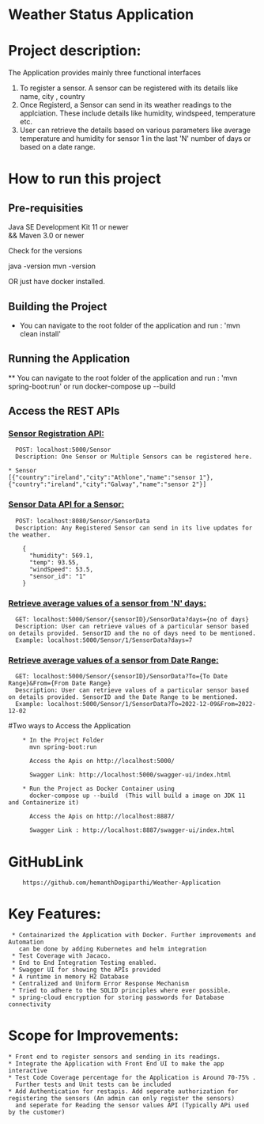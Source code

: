 # Weather Status Application

# Project description:

The Application provides mainly three functional interfaces 
1. To register a sensor. 
   A sensor can be registered with its details like name, city , country 
2. Once Registerd, a Sensor can send in its weather readings to the applciation. These include details like 
   humidity, windspeed, temperature etc.
3. User can retrieve the details based on various parameters like  average temperature and humidity for sensor 1 
   in the last 'N' number of days or based on a date range.


# How to run this project

  ## Pre-requisities

  Java SE Development Kit 11 or newer   
  && 
  Maven 3.0 or newer

  Check for the versions 

  java -version
  mvn -version
  
  OR just have docker installed. 

## Building the Project

  * You can navigate to the root folder of the application and run : 'mvn clean install'

## Running the Application
 
  ** You can navigate to the root folder of the application and run : 'mvn spring-boot:run'
     or run docker-compose up --build


## Access the REST APIs

   ### <u>Sensor Registration API:</u>

      POST: localhost:5000/Sensor
      Description: One Sensor or Multiple Sensors can be registered here.
	
	* Sensor                                                       
	[{"country":"ireland","city":"Athlone","name":"sensor 1"},{"country":"ireland","city":"Galway","name":"sensor 2"}]

	

   ### <u>Sensor Data API for a Sensor:</u>

      POST: localhost:8080/Sensor/SensorData
      Description: Any Registered Sensor can send in its live updates for the weather.

    	{
          "humidity": 569.1,
          "temp": 93.55,
          "windSpeed": 53.5,
          "sensor_id": "1"
		}

   ### <u>Retrieve average values of a sensor from 'N' days:</u>

      GET: localhost:5000/Sensor/{sensorID}/SensorData?days={no of days}
      Description: User can retrieve values of a particular sensor based on details provided. SensorID and the no of days need to be mentioned.
      Example: localhost:5000/Sensor/1/SensorData?days=7
      
   ### <u>Retrieve average values of a sensor from Date Range:</u>

      GET: localhost:5000/Sensor/{sensorID}/SensorData?To={To Date Range}&From={From Date Range}
      Description: User can retrieve values of a particular sensor based on details provided. SensorID and the Date Range to be mentioned.
	  Example: localhost:5000/Sensor/1/SensorData?To=2022-12-09&From=2022-12-02
 
 #Two ways to Access the Application
 
 		* In the Project Folder 
 	  	  mvn spring-boot:run
 	      
 	      Access the Apis on http://localhost:5000/
 	      
 	      Swagger Link: http://localhost:5000/swagger-ui/index.html
 	   
 	    * Run the Project as Docker Container using
 	      docker-compose up --build  (This will build a image on JDK 11 and Containerize it) 
 	      
 	      Access the Apis on http://localhost:8887/
 	      
 	      Swagger Link : http://localhost:8887/swagger-ui/index.html
 	   
 	   
# GitHubLink

		https://github.com/hemanthDogiparthi/Weather-Application


        
# Key Features:
     * Containarized the Application with Docker. Further improvements and Automation 
       can be done by adding Kubernetes and helm integration
     * Test Coverage with Jacaco. 
     * End to End Integration Testing enabled.
     * Swagger UI for showing the APIs provided
     * A runtime in memory H2 Database
     * Centralized and Uniform Error Response Mechanism
     * Tried to adhere to the SOLID principles where ever possible.
     * spring-cloud encryption for storing passwords for Database connectivity
       
     
    

# Scope for Improvements:

    * Front end to register sensors and sending in its readings.
    * Integrate the Application with Front End UI to make the app interactive
    * Test Code Coverage percentage for the Application is Around 70-75% . 
      Further tests and Unit tests can be included 
    * Add Authentication for restapis. Add seperate authorization for registering the sensors (An admin can only register the sensors)
      and seperate for Reading the sensor values API (Typically APi used by the customer)
    

